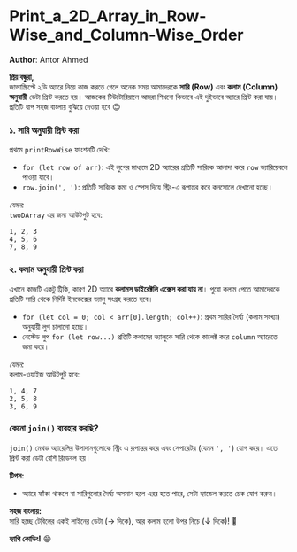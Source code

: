 # Print_a_2D_Array_in_Row-Wise_and_Column-Wise_Order

**Author**: Antor Ahmed



**প্রিয় বন্ধুরা,**  
জাভাস্ক্রিপ্টে ২ডি অ্যারে নিয়ে কাজ করতে গেলে অনেক সময় আমাদেরকে **সারি (Row)** এবং **কলাম (Column) অনুযায়ী** ডেটা প্রিন্ট করতে হয়। আজকের টিউটোরিয়ালে আমরা শিখবো কিভাবে এই দুইভাবে অ্যারে প্রিন্ট করা যায়। প্রতিটি ধাপ সহজ বাংলায় বুঝিয়ে দেওয়া হবে 😊  

### ১. সারি অনুযায়ী প্রিন্ট করা
প্রথমে `printRowWise` ফাংশনটি দেখি:  
- `for (let row of arr)`: এই লুপের মাধ্যমে 2D অ্যারের প্রতিটি সারিকে আলাদা করে `row` ভ্যারিয়েবলে পাওয়া যাবে।  
- `row.join(', ')`: প্রতিটি সারিকে কমা ও স্পেস দিয়ে স্ট্রিং-এ রূপান্তর করে কনসোলে দেখানো হচ্ছে।  

*যেমন:*  
`twoDArray` এর জন্য আউটপুট হবে:
```
1, 2, 3  
4, 5, 6  
7, 8, 9  
```

### ২. কলাম অনুযায়ী প্রিন্ট করা  
এখানে কাজটি একটু ট্রিকি, কারণ 2D অ্যারে **কলামস ডাইরেক্টলি এক্সেস করা যায় না**। পুরো কলাম পেতে আমাদেরকে প্রতিটি সারি থেকে নির্দিষ্ট ইনডেক্সের ভ্যালু সংগ্রহ করতে হবে।  
- `for (let col = 0; col < arr[0].length; col++)`: প্রথম সারির দৈর্ঘ্য (কলাম সংখ্যা) অনুযায়ী লুপ চালানো হচ্ছে।  
- নেস্টেড লুপ `for (let row...)` প্রতিটি কলামের ভ্যালুকে সারি থেকে কালেক্ট করে `column` অ্যারেতে জমা করে।  

*যেমন:*  
কলাম-ওয়াইজ আউটপুট হবে:
```
1, 4, 7  
2, 5, 8  
3, 6, 9  
```

### কেনো `join()` ব্যবহার করছি?  
`join()` মেথড অ্যারেলির উপাদানগুলোকে স্ট্রিং এ রূপান্তর করে এবং সেপারেটর (যেমন `', '`) যোগ করে। এতে প্রিন্ট করা ডেটা বেশি রিডেবল হয়।  

**টিপস:**  
- অ্যারে ফাঁকা থাকলে বা সারিগুলোর দৈর্ঘ্য অসমান হলে এরর হতে পারে, সেটা হ্যান্ডেল করতে চেক যোগ করুন।  

**সহজ বাংলায়:**  
সারি হচ্ছে টেবিলের একই লাইনের ডেটা (→ দিকে), আর কলাম হলো উপর নিচে (↓ দিকে)! 🚀  

**হ্যাপি কোডিং!** 😄
